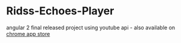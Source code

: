 # Ridss-Echoes-Player
angular 2 final released project using youtube api - also available on <a href="https://chrome.google.com/webstore/detail/echoes-player/aaenpaopfebcmdaegggjbkhaedlbbkde?utm_source=chrome-app-launcher-info-dialog">chrome app store</a> 
